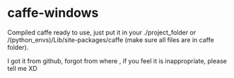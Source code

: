 # caffe-windows

Compiled caffe ready to use, just put it in your ./project_folder or /(python_envs)/Lib/site-packages/caffe (make sure all files are in caffe folder).

I got it from github, forgot from where , if you feel it is inappropriate, please tell me XD
